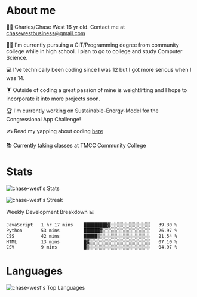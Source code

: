 # About me
🙋‍♂️ Charles/Chase West 16 yr old. Contact me at chasewestbusiness@gmail.com

👨‍🎓 I'm currently pursuing a CIT/Programming degree from community college
while in high school. I plan to go to college and study Computer Science. 

💻 I've technically been coding since I was 12 but
I got more serious when I was 14. 

🏋️ Outside of coding a great passion of mine is weightlifting
and I hope to incorporate it into more projects soon.

🏆 I'm currently working on Sustainable-Energy-Model for the Congressional App Challenge! 

✍️ Read my yapping about coding [here](https://medium.com/@chase-west)

📚 Currently taking classes at TMCC Community College 

# Stats 

![chase-west's Stats](https://github-readme-stats.vercel.app/api?username=chase-west&theme=prussian&show_icons=true&hide_border=false&count_private=true)


![chase-west's Streak](https://github-readme-streak-stats.herokuapp.com/?user=chase-west&theme=prussian&hide_border=false)

Weekly Development Breakdown 📊
<!--START_SECTION:waka-->

```txt
JavaScript   1 hr 17 mins    █████████▓░░░░░░░░░░░░░░░   39.30 %
Python       53 mins         ██████▓░░░░░░░░░░░░░░░░░░   26.97 %
CSS          42 mins         █████▒░░░░░░░░░░░░░░░░░░░   21.54 %
HTML         13 mins         █▓░░░░░░░░░░░░░░░░░░░░░░░   07.10 %
CSV          9 mins          █▒░░░░░░░░░░░░░░░░░░░░░░░   04.97 %
```

<!--END_SECTION:waka-->


# Languages 
![chase-west's Top Languages](https://github-readme-stats.vercel.app/api/top-langs/?username=chase-west&theme=prussian&show_icons=true&hide_border=false&layout=compact)


